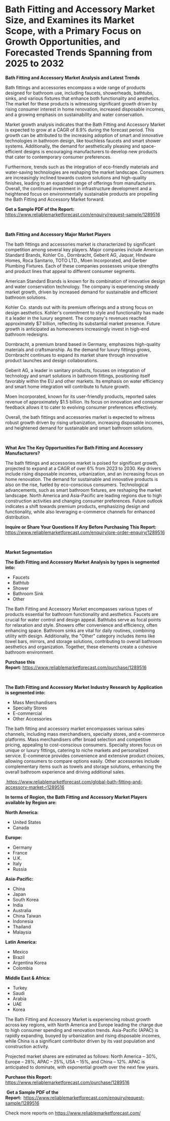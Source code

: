 <p><h1>Bath Fitting and Accessory Market Size, and Examines its Market Scope, with a Primary Focus on Growth Opportunities, and Forecasted Trends Spanning from 2025 to 2032</h1></p><p><strong>Bath Fitting and Accessory Market Analysis and Latest Trends</strong></p>
<p><p>Bath fittings and accessories encompass a wide range of products designed for bathroom use, including faucets, showerheads, bathtubs, sinks, and various fixtures that enhance both functionality and aesthetics. The market for these products is witnessing significant growth driven by rising consumer interest in home renovation, increased disposable incomes, and a growing emphasis on sustainability and water conservation.</p><p>Market growth analysis indicates that the Bath Fitting and Accessory Market is expected to grow at a CAGR of 8.9% during the forecast period. This growth can be attributed to the increasing adoption of smart and innovative technologies in bathroom design, like touchless faucets and smart shower systems. Additionally, the demand for aesthetically pleasing and space-efficient designs is encouraging manufacturers to develop new products that cater to contemporary consumer preferences.</p><p>Furthermore, trends such as the integration of eco-friendly materials and water-saving technologies are reshaping the market landscape. Consumers are increasingly inclined towards custom solutions and high-quality finishes, leading to an expanded range of offerings from manufacturers. Overall, the continued investment in infrastructure development and a heightened focus on environmentally sustainable products are propelling the Bath Fitting and Accessory Market forward.</p></p>
<p><strong>Get a Sample PDF of the Report:&nbsp;</strong> <a href="https://www.reliablemarketforecast.com/enquiry/request-sample/1289516?utm_campaign=1875&utm_medium=2&utm_source=Github&utm_content=ia&utm_term=16012025&utm_id=bath-fitting-and-accessory">https://www.reliablemarketforecast.com/enquiry/request-sample/1289516</a></p>
<p>&nbsp;</p>
<p><strong>Bath Fitting and Accessory Major Market Players</strong></p>
<p><p>The bath fittings and accessories market is characterized by significant competition among several key players. Major companies include American Standard Brands, Kohler Co., Dornbracht, Geberit AG, Jaquar, Hindware Homes, Roca Sanitario, TOTO LTD., Moen Incorporated, and Gerber Plumbing Fixtures. Each of these companies possesses unique strengths and product lines that appeal to different consumer segments.</p><p>American Standard Brands is known for its combination of innovative design and water conservation technology. The company is experiencing steady market growth, driven by increased demand for sustainable and efficient bathroom solutions.</p><p>Kohler Co. stands out with its premium offerings and a strong focus on design aesthetics. Kohler's commitment to style and functionality has made it a leader in the luxury segment. The company's revenues reached approximately $7 billion, reflecting its substantial market presence. Future growth is anticipated as homeowners increasingly invest in high-end bathroom redesigns.</p><p>Dornbracht, a premium brand based in Germany, emphasizes high-quality materials and craftsmanship. As the demand for luxury fittings grows, Dornbracht continues to expand its market share through innovative product launches and design collaborations.</p><p>Geberit AG, a leader in sanitary products, focuses on integration of technology and smart solutions in bathroom fittings, positioning itself favorably within the EU and other markets. Its emphasis on water efficiency and smart home integration will contribute to future growth.</p><p>Moen Incorporated, known for its user-friendly products, reported sales revenue of approximately $1.5 billion. Its focus on innovation and consumer feedback allows it to cater to evolving consumer preferences effectively.</p><p>Overall, the bath fittings and accessories market is expected to witness robust growth driven by rising urbanization, increasing disposable incomes, and heightened demand for sustainable and smart bathroom solutions.</p></p>
<p>&nbsp;</p>
<p><strong>What Are The Key Opportunities For Bath Fitting and Accessory Manufacturers?</strong></p>
<p><p>The bath fittings and accessories market is poised for significant growth, projected to expand at a CAGR of over 6% from 2023 to 2030. Key drivers include rising disposable incomes, urbanization, and an increasing focus on home renovation. The demand for sustainable and innovative products is also on the rise, fueled by eco-conscious consumers. Technological advancements, such as smart bathroom fixtures, are reshaping the market landscape. North America and Asia-Pacific are leading regions due to high construction activities and changing consumer preferences. Future outlook indicates a shift towards premium products, emphasizing design and functionality, while also leveraging e-commerce channels for enhanced distribution.</p></p>
<p><strong>Inquire or Share Your Questions If Any Before Purchasing This Report:</strong> <a href="https://www.reliablemarketforecast.com/enquiry/pre-order-enquiry/1289516?utm_campaign=1875&utm_medium=2&utm_source=Github&utm_content=ia&utm_term=16012025&utm_id=bath-fitting-and-accessory">https://www.reliablemarketforecast.com/enquiry/pre-order-enquiry/1289516</a></p>
<p>&nbsp;</p>
<p><strong>Market Segmentation</strong></p>
<p><strong>The Bath Fitting and Accessory Market Analysis by types is segmented into:</strong></p>
<p><ul><li>Faucets</li><li>Bathtub</li><li>Shower</li><li>Bathroom Sink</li><li>Other</li></ul></p>
<p><p>The Bath Fitting and Accessory Market encompasses various types of products essential for bathroom functionality and aesthetics. Faucets are crucial for water control and design appeal. Bathtubs serve as focal points for relaxation and style. Showers offer convenience and efficiency, often enhancing space. Bathroom sinks are vital for daily routines, combining utility with design. Additionally, the "Other" category includes items like towel bars, mirrors, and storage solutions, contributing to overall bathroom aesthetics and organization. Together, these elements create a cohesive bathroom environment.</p></p>
<p><strong>Purchase this Report:&nbsp;</strong><a href="https://www.reliablemarketforecast.com/purchase/1289516?utm_campaign=1875&utm_medium=2&utm_source=Github&utm_content=ia&utm_term=16012025&utm_id=bath-fitting-and-accessory">https://www.reliablemarketforecast.com/purchase/1289516</a></p>
<p>&nbsp;</p>
<p><strong>The Bath Fitting and Accessory Market Industry Research by Application is segmented into:</strong></p>
<p><ul><li>Mass Merchandisers</li><li>Specialty Stores</li><li>E-commercial</li><li>Other Accessories</li></ul></p>
<p><p>The bath fitting and accessory market encompasses various sales channels, including mass merchandisers, specialty stores, and e-commerce platforms. Mass merchandisers offer broad selection and competitive pricing, appealing to cost-conscious consumers. Specialty stores focus on unique or luxury fittings, catering to niche markets and personalized service. E-commerce provides convenience and extensive product choices, allowing consumers to compare options easily. Other accessories include complementary items such as towels and storage solutions, enhancing the overall bathroom experience and driving additional sales.</p></p>
<p><a href="https://www.reliablemarketforecast.com/global-bath-fitting-and-accessory-market-r1289516?utm_campaign=1875&utm_medium=2&utm_source=Github&utm_content=ia&utm_term=16012025&utm_id=bath-fitting-and-accessory">&nbsp;https://www.reliablemarketforecast.com/global-bath-fitting-and-accessory-market-r1289516</a></p>
<p><strong>In terms of Region, the Bath Fitting and Accessory Market Players available by Region are:</strong></p>
<p>
    <p> <strong> North America: </strong>
        <ul>
            <li>United States</li>
            <li>Canada</li>
        </ul>
        </p> 
    <p> <strong> Europe: </strong>
        <ul>
            <li>Germany</li>
            <li>France</li>
            <li>U.K.</li>
            <li>Italy</li>
            <li>Russia</li>
        </ul>
        </p> 
    <p> <strong> Asia-Pacific: </strong>
        <ul>
            <li>China</li>
            <li>Japan</li>
            <li>South Korea</li>
            <li>India</li>
            <li>Australia</li>
            <li>China Taiwan</li>
            <li>Indonesia</li>
            <li>Thailand</li>
            <li>Malaysia</li>
        </ul>
        </p> 
    <p> <strong> Latin America: </strong>
        <ul>
            <li>Mexico</li>
            <li>Brazil</li>
            <li>Argentina Korea</li>
            <li>Colombia</li>
        </ul>
        </p> 
    <p> <strong> Middle East & Africa: </strong>
        <ul>
            <li>Turkey</li>
            <li>Saudi</li>
            <li>Arabia</li>
            <li>UAE</li>
            <li>Korea</li>
        </ul>
    </p>
    </p>
<p><p>The Bath Fitting and Accessory Market is experiencing robust growth across key regions, with North America and Europe leading the charge due to high consumer spending and renovation trends. Asia-Pacific (APAC) is rapidly expanding, buoyed by urbanization and rising disposable incomes, while China is a significant contributor driven by its vast population and construction activity. </p><p>Projected market shares are estimated as follows: North America – 30%, Europe – 28%, APAC – 25%, USA – 15%, and China – 12%. APAC is anticipated to dominate, with exponential growth over the next few years.</p></p>
<p><strong>Purchase this Report: </strong><a href="https://www.reliablemarketforecast.com/purchase/1289516?utm_campaign=1875&utm_medium=2&utm_source=Github&utm_content=ia&utm_term=16012025&utm_id=bath-fitting-and-accessory">https://www.reliablemarketforecast.com/purchase/1289516</a></p>
<p>&nbsp;<strong>Get a Sample PDF of the Report:&nbsp;&nbsp;</strong><a href="https://www.reliablemarketforecast.com/enquiry/request-sample/1289516?utm_campaign=1875&utm_medium=2&utm_source=Github&utm_content=ia&utm_term=16012025&utm_id=bath-fitting-and-accessory">https://www.reliablemarketforecast.com/enquiry/request-sample/1289516</a></p>
<p><strong></strong></p>
<p>Check more reports on <a href="https://www.reliablemarketforecast.com/?utm_campaign=1875&utm_medium=2&utm_source=Github&utm_content=ia&utm_term=16012025&utm_id=bath-fitting-and-accessory">https://www.reliablemarketforecast.com/</a></p>